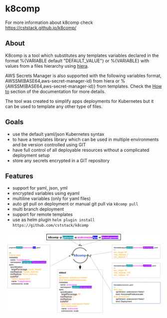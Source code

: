 # k8comp

For more information about k8comp check https://cststack.github.io/k8comp/

## About

K8comp is a tool which substitutes any templates variables declared in the format %{VARIABLE default "DEFAULT_VALUE"} or %{VARIABLE} with values from a files hierarchy using [hiera](https://rubygems.org/gems/hiera/versions/3.2.0).

AWS Secrets Manager is also supported with the following variables format, AWSSM(BASE64,aws-secret-manager-id) from hiera or %{AWSSM(BASE64,aws-secret-manager-id)} from templates. Check the [How to](https://cststack.github.io/k8comp/04-how-to/02-encrypt-variables/#aws-sm-secret) section of the documentation for more details.

The tool was created to simplify apps deployments for Kubernetes but it can be used to template any other type of files.  

## [](#goals)Goals

- use the default yaml/json Kubernetes syntax
- to have a templates library which can be used in multiple environments and be version controlled using GIT
- have full control of all deployable resources without a complicated deployment setup
- store any secrets encrypted in a GIT repository

## Features

- support for yaml, json, yml
- encrypted variables using eyaml
- multiline variables (only for yaml files)
- auto git pull on deployment or manual git pull via ```k8comp pull```
- multi branch deployment
- support for remote templates
- use as helm plugin `helm plugin install https://github.com/cststack/k8comp`

![how-it-works](docs/assets/docs-images/template-processing.png)
